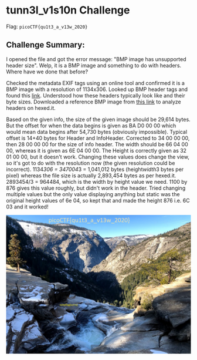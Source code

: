 # tunn3l_v1s10n Challenge

Flag: `picoCTF{qu1t3_a_v13w_2020}`

## Challenge Summary:
I opened the file and got the error message: "BMP image has unsupported header size". Welp, it is a BMP image and something to do with headers. Where have we done that before? 

Checked the metadata EXIF tags using an online tool and confirmed it is a BMP image with a resolution of 1134x306. Looked up BMP header tags and found this [link](http://www.ece.ualberta.ca/~elliott/ee552/studentAppNotes/2003_w/misc/bmp_file_format/bmp_file_format.htm). Understood how these headers typically look like and their byte sizes. Downloaded a reference BMP image from [this link](https://filesamples.com/formats/bmp) to analyze headers on hexed.it. 

Based on the given info, the size of the given image should be 29,614 bytes. But the offset for when the data begins is given as BA D0 00 00 which would mean data begins after 54,730 bytes (obviously impossible). Typical offset is 14+40 bytes for Header and InfoHeader. Corrected to 34 00 00 00, then 28 00 00 00 for the size of info header. The width should be 66 04 00 00, whereas it is given as 6E 04 00 00. The Height is correctly given as 32 01 00 00, but it doesn't work. Changing these values does change the view, so it's got to do with the resolution now (the given resolution could be incorrect). 1134*306 = 347004*3 = 1,041,012 bytes (height*width*3 bytes per pixel) whereas the file size is actually 2,893,454 bytes as per hexed.it. 2893454/3 = 964484, which is the width by height value we need. 1100 by 876 gives this value roughly, but didn't work in the header. Tried changing multiple values but the only value displaying anything but static was the original height values of 6e 04, so kept that and made the height 876 i.e. 6C 03 and it worked!

![Final output](tunnel.png)

